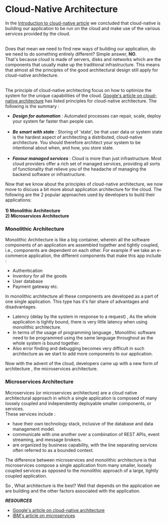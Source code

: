 # Cloud-Native Architecture

In the [Introduction to cloud-native article](https://github.com/dokc/how-to-dok/blob/main/resources/Introduction-to-Cloud-Native.md) we concluded that cloud-native is building our application to be run on the cloud and make use of the various services provided by the cloud.</br></br>

Does that mean we need to find new ways of building our application, do we need to do something entirely different? Simple answer, **NO**. <br/> That's because cloud is made of servers, disks and networks which are the components that usually make up the traditional infrastructure.
This means that almost all the principles of the good architectural design still apply for cloud-native architecture. </br></br>

The principle of cloud-native architecting focus on how to optimize the system for the unique capabilities of the cloud.
[Google's article on cloud-native architecture](https://cloud.google.com/blog/products/application-development/5-principles-for-cloud-native-architecture-what-it-is-and-how-to-master-it) has listed principles for cloud-native architecture.
The following is the summary :

- **_Design for automation_** : Automated processes can repair, scale, deploy your system far faster than people can. <br/><br/>
- **_Be smart with state_** : Storing of 'state', be that user data or system state is the hardest aspect of architecting a distributed, cloud-native architecture. You should therefore architect your system to be intentional about when, and how, you store state.</br></br>
- **_Favour managed services_** : Cloud is more than just infrastructure. Most cloud providers offer a rich set of managed services, providing all sorts of functionality that relieve you of the headache of managing the backend software or infrastructure.

Now that we know about the principles of cloud-native architecture, we now move to discuss a bit more about application architecture for the cloud.
The following are the 2 popular approaches used by developers to build their applications: <br/><br/>
**1) Monolithic Architecture**</br>
**2) Microservices Architecture**

### **Monolithic Architecture** 

Monolithic Architecture is like a big container, wherein all the software components of an application are assembled together and tightly coupled, i.e., components are dependent on each other.
For example if we take an e-commerce application, the different components that make this app include :

- Authentication
- Inventory for all the goods
- User database
- Payment gateway etc.

In monolithic architecture all these components are developed as a part of one single application. This type has it's fair share of advantages and disadvantages.

- Latency (delay by the system in response to a request) , As the whole application is tightly bound, there is very little latency when using monolithic architecture.
- In terms of the usage of programming language , Monolithic software need to be programmed using the same language throughout as the whole system is bound together.
- Also error finding and debugging becomes very difficult in such architecture as we start to add more components to our application.

Now with the advent of the cloud, developers came up with a new form of architecture , the microservices architecture.

### **Microservices Architecture** 

Microservices (or microservices architecture) are a cloud native architectural approach in which a single application is composed of many loosely coupled and independently deployable smaller components, or services.</br>
These services include :

- have their own technology stack, inclusive of the database and data management model.
- communicate with one another over a combination of REST APIs, event streaming, and message brokers.
- are organized by business capability, with the line separating services often referred to as a bounded context.

The difference between microservices and monolithic architecture is that microservices compose a single application from many smaller, loosely coupled services as opposed to the monolithic approach of a large, tightly coupled application.

So , What architecture is the best? Well that depends on the application we are building and the other factors associated with the application.

**_RESOURCES_**

- [Google's article on cloud-native architecture](https://cloud.google.com/blog/products/application-development/5-principles-for-cloud-native-architecture-what-it-is-and-how-to-master-it)
- [IBM's article on microservices](https://www.ibm.com/in-en/cloud/learn/microservices)
